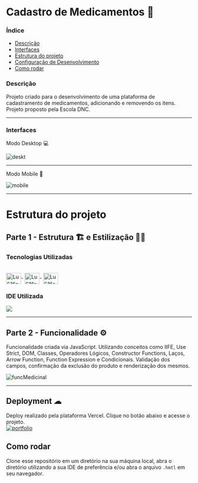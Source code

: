 # Cadastro de Medicamentos 💊

### Índice
<ul>
  <a href="#descrição"><li>Descrição</li></a>
  <a href="#interfaces"><li>Interfaces</li></a>
  <a href="#estrutura-do-projeto"><li>Estrutura do projeto</li></a>
  <a href="#deployment-"><li>Configuração de Desenvolvimento</li></a>
  <a href="#como-rodar"><li>Como rodar</li></a>
</ul>

### Descrição
Projeto criado para o desenvolvimento de uma plataforma de cadastramento de medicamentos, adicionando e removendo os itens. Projeto proposto pela Escola DNC.

<hr>

### Interfaces
Modo Desktop 💻

![deskt](https://user-images.githubusercontent.com/115199808/232639043-2755dbd2-0498-4da0-bd7d-9c9129a0c777.png)

<hr>

Modo Mobile 📲

![mobile](https://user-images.githubusercontent.com/115199808/232639986-90e6aa6e-67a2-401a-b4cd-bd75ec170719.png)

<hr>

# Estrutura do projeto
## Parte 1 - Estrutura 🏗 e Estilização 👨‍🎨
### Tecnologias Utilizadas
<div style="display: inline_block"><br>
  <img align="center" alt="Lucas-HTML" height="30" width="40" src="https://cdn.jsdelivr.net/gh/devicons/devicon/icons/html5/html5-original.svg">-
  <img align="center" alt="Lucas-CSS" height="30" width="40" src="https://cdn.jsdelivr.net/gh/devicons/devicon/icons/css3/css3-original.svg">-
  <img align="center" alt="Lucas-JavaScript" height="30" width="40" src="https://cdn.jsdelivr.net/gh/devicons/devicon/icons/javascript/javascript-original.svg">
</div>

### IDE Utilizada

<div> 
  <img src="https://img.shields.io/badge/Visual_Studio_Code-0078D4?style=for-the-badge&logo=visual%20studio%20code&logoColor=white">
</div>

<hr>

## Parte 2 - Funcionalidade ⚙

Funcionalidade criada via JavaScript. Utilizando conceitos como IIFE, Use Strict, DOM, Classes, Operadores Lógicos, Constructor Functions, Laços, Arrow Function, Function Expression e Condicionais. Validação dos campos, confirmação da exclusão do produto e renderização dos mesmos.

![funcMedicinal](https://user-images.githubusercontent.com/115199808/232641262-456bbba8-ea1a-4b35-b5d0-1881c1b5323c.gif)

<hr>

## Deployment ☁

Deploy realizado pela plataforma Vercel. Clique no botão abaixo e acesse o projeto.<br>
[![portfolio](https://img.shields.io/badge/-CLIQUE%20AQUI-yellowgreen)](https://medicinal-dnc.vercel.app)

## Como rodar
Clone esse repositório em um diretório na sua máquina local, abra o diretório utilizando a sua IDE de preferência e/ou abra o arquivo ```.hmtl``` em seu navegador.
